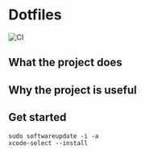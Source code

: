 # Dotfiles

![CI](https://github.com/robocopklaus/dotfiles/workflows/CI/badge.svg)

## What the project does

## Why the project is useful

## Get started

```
sudo softwareupdate -i -a
xcode-select --install
```
